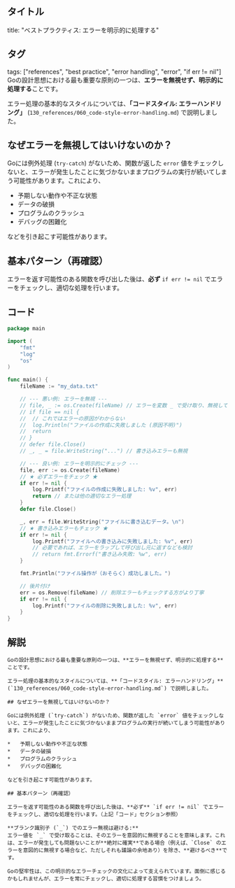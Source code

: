 ## タイトル
title: "ベストプラクティス: エラーを明示的に処理する"
## タグ
tags: ["references", "best practice", "error handling", "error", "if err != nil"]
Goの設計思想における最も重要な原則の一つは、**エラーを無視せず、明示的に処理する**ことです。

エラー処理の基本的なスタイルについては、**「コードスタイル: エラーハンドリング」** (`130_references/060_code-style-error-handling.md`) で説明しました。

## なぜエラーを無視してはいけないのか？

Goには例外処理 (`try-catch`) がないため、関数が返した `error` 値をチェックしないと、エラーが発生したことに気づかないままプログラムの実行が続いてしまう可能性があります。これにより、

*   予期しない動作や不正な状態
*   データの破損
*   プログラムのクラッシュ
*   デバッグの困難化

などを引き起こす可能性があります。

## 基本パターン（再確認）

エラーを返す可能性のある関数を呼び出した後は、**必ず** `if err != nil` でエラーをチェックし、適切な処理を行います。

## コード
```go
package main

import (
	"fmt"
	"log"
	"os"
)

func main() {
	fileName := "my_data.txt"

	// --- 悪い例: エラーを無視 ---
	// file, _ := os.Create(fileName) // エラーを変数 _ で受け取り、無視している
	// if file == nil {
	// 	// これではエラーの原因がわからない
	// 	log.Println("ファイルの作成に失敗しました (原因不明)")
	// 	return
	// }
	// defer file.Close()
	// _, _ = file.WriteString("...") // 書き込みエラーも無視

	// --- 良い例: エラーを明示的にチェック ---
	file, err := os.Create(fileName)
	// ★ 必ずエラーをチェック ★
	if err != nil {
		log.Printf("ファイルの作成に失敗しました: %v", err)
		return // または他の適切なエラー処理
	}
	defer file.Close()

	_, err = file.WriteString("ファイルに書き込むデータ。\n")
	// ★ 書き込みエラーもチェック ★
	if err != nil {
		log.Printf("ファイルへの書き込みに失敗しました: %v", err)
		// 必要であれば、エラーをラップして呼び出し元に返すなども検討
		// return fmt.Errorf("書き込み失敗: %w", err)
	}

	fmt.Println("ファイル操作が（おそらく）成功しました。")

	// 後片付け
	err = os.Remove(fileName) // 削除エラーもチェックする方がより丁寧
	if err != nil {
		log.Printf("ファイルの削除に失敗しました: %v", err)
	}
}
```

## 解説
```text
Goの設計思想における最も重要な原則の一つは、**エラーを無視せず、明示的に処理する**ことです。

エラー処理の基本的なスタイルについては、**「コードスタイル: エラーハンドリング」** (`130_references/060_code-style-error-handling.md`) で説明しました。

## なぜエラーを無視してはいけないのか？

Goには例外処理 (`try-catch`) がないため、関数が返した `error` 値をチェックしないと、エラーが発生したことに気づかないままプログラムの実行が続いてしまう可能性があります。これにより、

*   予期しない動作や不正な状態
*   データの破損
*   プログラムのクラッシュ
*   デバッグの困難化

などを引き起こす可能性があります。

## 基本パターン（再確認）

エラーを返す可能性のある関数を呼び出した後は、**必ず** `if err != nil` でエラーをチェックし、適切な処理を行います。（上記「コード」セクション参照）

**ブランク識別子 (`_`) でのエラー無視は避ける:**
エラー値を `_` で受け取ることは、そのエラーを意図的に無視することを意味します。これは、エラーが発生しても問題ないことが**絶対に確実**である場合（例えば、`Close` のエラーを意図的に無視する場合など、ただしそれも議論の余地あり）を除き、**避けるべき**です。

Goの堅牢性は、この明示的なエラーチェックの文化によって支えられています。面倒に感じるかもしれませんが、エラーを常にチェックし、適切に処理する習慣をつけましょう。